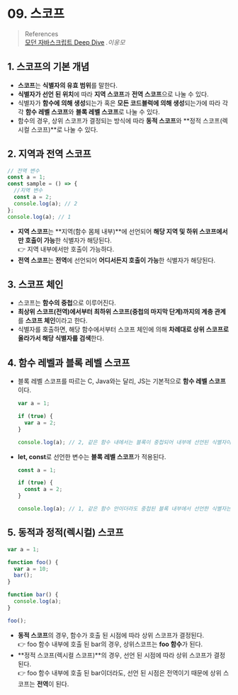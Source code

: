 # 09. 스코프

> References <br> <a href="http://www.yes24.com/Product/Goods/92742567?OzSrank=1">모던 자바스크립트 Deep Dive</a> _.이웅모_

## 1. 스코프의 기본 개념

- **스코프**는 **식별자의 유효 범위**를 말한다.
- **식별자가 선언 된 위치**에 따라 **지역 스코프**과 **전역 스코프**으로 나눌 수 있다.
- 식별자가 **함수에 의해 생성**되는가 혹은 **모든 코드블럭에 의해 생성**되는가에 따라 각각 **함수 레벨 스코프**와 **블록 레벨 스코프**로 나눌 수 있다.
- 함수의 경우, 상위 스코프가 결정되는 방식에 따라 **동적 스코프**와 **정적 스코프(렉시컬 스코프)**로 나눌 수 있다.

## 2. 지역과 전역 스코프

```javascript
// 전역 변수
const a = 1;
const sample = () => {
  //지역 변수
  const a = 2;
  console.log(a); // 2
};
console.log(a); // 1
```

- **지역 스코프**는 **지역(함수 몸체 내부)**에 선언되어 **해당 지역 및 하위 스코프에서만 호출이 가능**한 식별자가 해당된다. <br>
  👉 지역 내부에서만 호출이 가능하다.
- **전역 스코프**는 **전역**에 선언되어 **어디서든지 호출이 가능**한 식별자가 해당된다.

## 3. 스코프 체인

- 스코프는 **함수의 중첩**으로 이루어진다.
- **최상위 스코프(전역)에서부터 최하위 스코프(중첩의 마지막 단계)까지의 계층 관계**를 **스코프 체인**이라고 한다.
- 식별자를 호출하면, 해당 함수에서부터 스코프 체인에 의해 **차례대로 상위 스코프로 올라가서 해당 식별자를 검색**한다.

## 4. 함수 레벨과 블록 레벨 스코프

- 블록 레벨 스코프를 따르는 C, Java와는 달리, JS는 기본적으로 **함수 레벨 스코프**이다.

  ```javascript
  var a = 1;

  if (true) {
    var a = 2;
  }

  console.log(a); // 2, 같은 함수 내에서는 블록이 중첩되어 내부에 선언된 식별자이더라도 블록 밖에서 호출이 가능하다.
  ```

- **let, const**로 선언한 변수는 **블록 레벨 스코프**가 적용된다.

  ```javascript
  const a = 1;

  if (true) {
    const a = 2;
  }

  console.log(a); // 1, 같은 함수 안이더라도 중첩된 블록 내부에서 선언한 식별자는 내부에서만 호출이 가능하다.
  ```

## 5. 동적과 정적(렉시컬) 스코프

```javascript
var a = 1;

function foo() {
  var a = 10;
  bar();
}

function bar() {
  console.log(a);
}

foo();
```

- **동적 스코프**의 경우, 함수가 호출 된 시점에 따라 상위 스코프가 결정된다. <br>
  👉 foo 함수 내부에 호출 된 bar의 경우, 상위스코프는 **foo 함수**가 된다.
- **정적 스코프(렉시컬 스코프)**의 경우, 선언 된 시점에 따라 상위 스코프가 결정된다. <br>
  👉 foo 함수 내부에 호출 된 bar이더라도, 선언 된 시점은 전역이기 때문에 상위 스코프는 **전역**이 된다.
